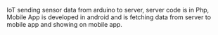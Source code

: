 IoT sending sensor data from arduino to server, server code is in Php, Mobile App is developed in android and 
is fetching data from server to mobile app and showing on mobile app. 